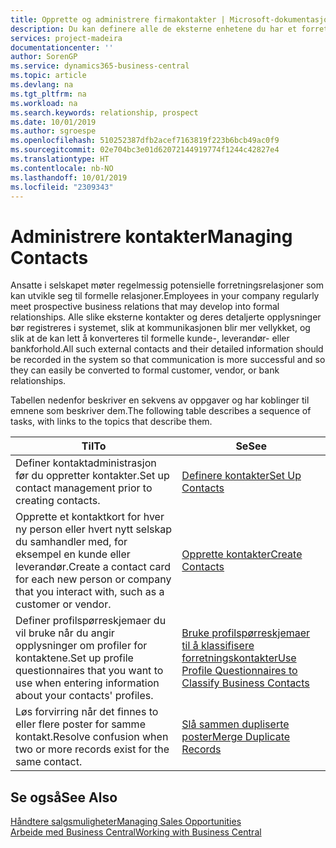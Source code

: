 ```yaml
---
title: Opprette og administrere firmakontakter | Microsoft-dokumentasjon
description: Du kan definere alle de eksterne enhetene du har et forretningsforhold til (for eksempel prospekter, kunder, leverandører og konsulenter), som kontakter.
services: project-madeira
documentationcenter: ''
author: SorenGP
ms.service: dynamics365-business-central
ms.topic: article
ms.devlang: na
ms.tgt_pltfrm: na
ms.workload: na
ms.search.keywords: relationship, prospect
ms.date: 10/01/2019
ms.author: sgroespe
ms.openlocfilehash: 510252387dfb2acef7163819f223b6bcb49ac0f9
ms.sourcegitcommit: 02e704bc3e01d62072144919774f1244c42827e4
ms.translationtype: HT
ms.contentlocale: nb-NO
ms.lasthandoff: 10/01/2019
ms.locfileid: "2309343"
---
```

# <a name="managing-contacts"></a><span data-ttu-id="ea999-103">Administrere kontakter</span><span class="sxs-lookup"><span data-stu-id="ea999-103">Managing Contacts</span></span>
<span data-ttu-id="ea999-104">Ansatte i selskapet møter regelmessig potensielle forretningsrelasjoner som kan utvikle seg til formelle relasjoner.</span><span class="sxs-lookup"><span data-stu-id="ea999-104">Employees in your company regularly meet prospective business relations that may develop into formal relationships.</span></span> <span data-ttu-id="ea999-105">Alle slike eksterne kontakter og deres detaljerte opplysninger bør registreres i systemet, slik at kommunikasjonen blir mer vellykket, og slik at de kan lett å konverteres til formelle kunde-, leverandør- eller bankforhold.</span><span class="sxs-lookup"><span data-stu-id="ea999-105">All such external contacts and their detailed information should be recorded in the system so that communication is more successful and so they can easily be converted to formal customer, vendor, or bank relationships.</span></span>

<span data-ttu-id="ea999-106">Tabellen nedenfor beskriver en sekvens av oppgaver og har koblinger til emnene som beskriver dem.</span><span class="sxs-lookup"><span data-stu-id="ea999-106">The following table describes a sequence of tasks, with links to the topics that describe them.</span></span>

| <span data-ttu-id="ea999-107">Til</span><span class="sxs-lookup"><span data-stu-id="ea999-107">To</span></span> | <span data-ttu-id="ea999-108">Se</span><span class="sxs-lookup"><span data-stu-id="ea999-108">See</span></span> |
| --- | --- |
| <span data-ttu-id="ea999-109">Definer kontaktadministrasjon før du oppretter kontakter.</span><span class="sxs-lookup"><span data-stu-id="ea999-109">Set up contact management prior to creating contacts.</span></span> |[<span data-ttu-id="ea999-110">Definere kontakter</span><span class="sxs-lookup"><span data-stu-id="ea999-110">Set Up Contacts</span></span>](marketing-setup-contacts.md) |
| <span data-ttu-id="ea999-111">Opprette et kontaktkort for hver ny person eller hvert nytt selskap du samhandler med, for eksempel en kunde eller leverandør.</span><span class="sxs-lookup"><span data-stu-id="ea999-111">Create a contact card for each new person or company that you interact with, such as a customer or vendor.</span></span> |[<span data-ttu-id="ea999-112">Opprette kontakter</span><span class="sxs-lookup"><span data-stu-id="ea999-112">Create Contacts</span></span>](marketing-create-contact-companies.md) |
|<span data-ttu-id="ea999-113">Definer profilspørreskjemaer du vil bruke når du angir opplysninger om profiler for kontaktene.</span><span class="sxs-lookup"><span data-stu-id="ea999-113">Set up profile questionnaires that you want to use when entering information about your contacts' profiles.</span></span>|[<span data-ttu-id="ea999-114">Bruke profilspørreskjemaer til å klassifisere forretningskontakter</span><span class="sxs-lookup"><span data-stu-id="ea999-114">Use Profile Questionnaires to Classify Business Contacts</span></span>](marketing-create-contact-profile-questionnaire.md)|
|<span data-ttu-id="ea999-115">Løs forvirring når det finnes to eller flere poster for samme kontakt.</span><span class="sxs-lookup"><span data-stu-id="ea999-115">Resolve confusion when two or more records exist for the same contact.</span></span>|[<span data-ttu-id="ea999-116">Slå sammen dupliserte poster</span><span class="sxs-lookup"><span data-stu-id="ea999-116">Merge Duplicate Records</span></span>](sales-how-merge-duplicate-records.md)|

## <a name="see-also"></a><span data-ttu-id="ea999-117">Se også</span><span class="sxs-lookup"><span data-stu-id="ea999-117">See Also</span></span>
[<span data-ttu-id="ea999-118">Håndtere salgsmuligheter</span><span class="sxs-lookup"><span data-stu-id="ea999-118">Managing Sales Opportunities</span></span>](marketing-manage-sales-opportunities.md)  
[<span data-ttu-id="ea999-119">Arbeide med Business Central</span><span class="sxs-lookup"><span data-stu-id="ea999-119">Working with Business Central</span></span>](ui-work-product.md)  
